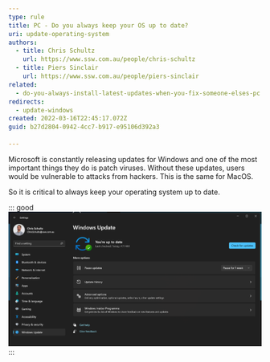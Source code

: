 ```yaml
---
type: rule
title: PC - Do you always keep your OS up to date?
uri: update-operating-system
authors:
  - title: Chris Schultz
    url: https://www.ssw.com.au/people/chris-schultz
  - title: Piers Sinclair
    url: https://www.ssw.com.au/people/piers-sinclair
related:
  - do-you-always-install-latest-updates-when-you-fix-someone-elses-pc
redirects:
  - update-windows
created: 2022-03-16T22:45:17.072Z
guid: b27d2804-0942-4cc7-b917-e95106d392a3

---
```


Microsoft is constantly releasing updates for Windows and one of the most important things they do is patch viruses. Without these updates, users would be vulnerable to attacks from hackers. This is the same for MacOS.

So it is critical to always keep your operating system up to date.

<!--endintro-->


::: good
![Figure: Make sure your Windows is always up to date!](/rules/update-operating-system/windowsupdate.png)
:::

